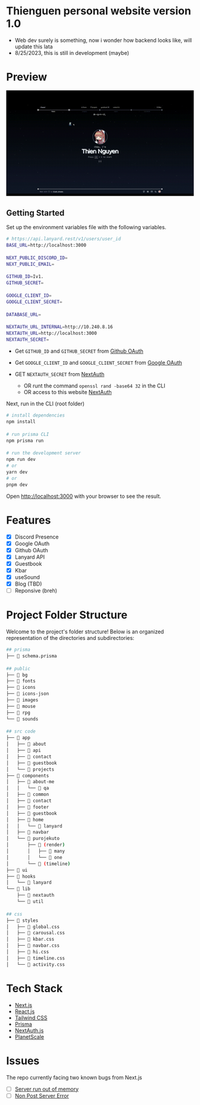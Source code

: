# Thienguen personal website version 1.0

- Web dev surely is something, now i wonder how backend looks like, will update this lata
- 8/25/2023, this is still in development (maybe)

# Preview

<!-- ![Something](http://g.recordit.co/C5V1kC86St.gif) -->
![Something](/public/bg/Preview-website.gif)


## Getting Started

Set up the environment variables file with the following variables.

```bash
# https://api.lanyard.rest/v1/users/user_id
BASE_URL=http://localhost:3000

NEXT_PUBLIC_DISCORD_ID=
NEXT_PUBLIC_EMAIL=

GITHUB_ID=Iv1.
GITHUB_SECRET=

GOOGLE_CLIENT_ID=
GOOGLE_CLIENT_SECRET=

DATABASE_URL=

NEXTAUTH_URL_INTERNAL=http://10.240.8.16
NEXTAUTH_URL=http://localhost:3000
NEXTAUTH_SECRET=
```

- Get `GITHUB_ID` and `GITHUB_SECRET` from [Github OAuth](https://docs.github.com/en/developers/apps/building-oauth-apps/creating-an-oauth-app)

- Get `GOOGLE_CLIENT_ID` and `GOOGLE_CLIENT_SECRET` from [Google OAuth](https://console.cloud.google.com/apis/credentials)

- GET `NEXTAUTH_SECRET` from [NextAuth](https://next-auth.js.org/getting-started/example)
  - OR runt the command `openssl rand -base64 32` in the CLI
  - OR access to this website [NextAuth](https://generate-secret.vercel.app/32) 

Next, run in the CLI (root folder)

```bash
# install dependencies
npm install

# run prisma CLI
npm prisma run

# run the development server
npm run dev
# or
yarn dev
# or
pnpm dev
```

Open [http://localhost:3000](http://localhost:3000) with your browser to see the result.

# Features

- [x] Discord Presence
- [x] Google OAuth
- [x] Github OAuth
- [x] Lanyard API
- [x] Guestbook
- [x] Kbar
- [x] useSound
- [x] Blog (TBD)
- [ ] Reponsive (breh)

# Project Folder Structure

Welcome to the project's folder structure! Below is an organized representation of the directories and subdirectories:

```bash
## prisma
├── 📄 schema.prisma

## public
├── 📂 bg
├── 📂 fonts
├── 📂 icons
├── 📂 icons-json
├── 📂 images
├── 📂 mouse
├── 📂 rpg
└── 📂 sounds

## src code
├── 📁 app
│   ├── 📁 about
│   ├── 📁 api
│   ├── 📁 contact
│   ├── 📁 guestbook
│   └── 📁 projects
├── 📁 components
│   ├── 📁 about-me
│   │   └── 📁 qa
│   ├── 📁 common
│   ├── 📁 contact
│   ├── 📁 footer
│   ├── 📁 guestbook
│   ├── 📁 home
│   │   └── 📁 lanyard
│   ├── 📁 navbar
│   └── 📁 purojekuto
│       ├── 📁 (render)
│       │   ├── 📁 many
│       │   └── 📁 one
│       └── 📁 (timeline)
├── 📁 ui
├── 📁 hooks
│   └── 📁 lanyard
└── 📁 lib
    ├── 📁 nextauth
    └── 📁 util

## css
├── 📁 styles
│   ├── 📄 global.css
│   ├── 📄 carousal.css
│   ├── 📄 kbar.css
│   ├── 📄 navbar.css
│   ├── 📄 hi.css
│   ├── 📄 timeline.css
│   └── 📄 activity.css
```

# Tech Stack

- [Next.js](https://nextjs.org/)
- [React.js](https://reactjs.org/)
- [Tailwind CSS](https://tailwindcss.com/)
- [Prisma](https://www.prisma.io/)
- [NextAuth.js](https://next-auth.js.org/)
- [PlanetScale](https://planetscale.com/)


# Issues

The repo currently facing two known bugs from Next.js 

- [ ] [Server run out of memory](https://github.com/vercel/next.js/issues/46756)
- [ ] [Non Post Server Error](https://github.com/vercel/next.js/issues/53882)